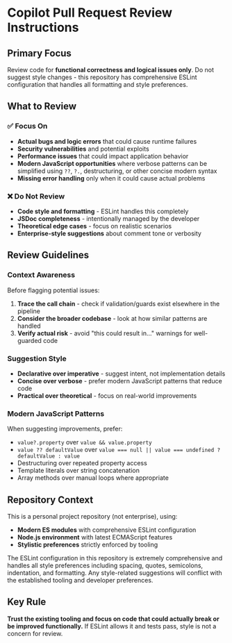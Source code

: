 # Copilot Pull Request Review Instructions

## Primary Focus

Review code for **functional correctness and logical issues only**. Do not suggest style changes - this repository has comprehensive ESLint configuration that handles all formatting and style preferences.

## What to Review

### ✅ Focus On

- **Actual bugs and logic errors** that could cause runtime failures
- **Security vulnerabilities** and potential exploits
- **Performance issues** that could impact application behavior
- **Modern JavaScript opportunities** where verbose patterns can be simplified using `??`, `?.`, destructuring, or other concise modern syntax
- **Missing error handling** only when it could cause actual problems

### ❌ Do Not Review

- **Code style and formatting** - ESLint handles this completely
- **JSDoc completeness** - intentionally managed by the developer
- **Theoretical edge cases** - focus on realistic scenarios
- **Enterprise-style suggestions** about comment tone or verbosity

## Review Guidelines

### Context Awareness

Before flagging potential issues:

1. **Trace the call chain** - check if validation/guards exist elsewhere in the pipeline
2. **Consider the broader codebase** - look at how similar patterns are handled
3. **Verify actual risk** - avoid "this could result in..." warnings for well-guarded code

### Suggestion Style

- **Declarative over imperative** - suggest intent, not implementation details
- **Concise over verbose** - prefer modern JavaScript patterns that reduce code
- **Practical over theoretical** - focus on real-world improvements

### Modern JavaScript Patterns

When suggesting improvements, prefer:

- `value?.property` over `value && value.property`
- `value ?? defaultValue` over `value === null || value === undefined ? defaultValue : value`
- Destructuring over repeated property access
- Template literals over string concatenation
- Array methods over manual loops where appropriate

## Repository Context

This is a personal project repository (not enterprise), using:

- **Modern ES modules** with comprehensive ESLint configuration
- **Node.js environment** with latest ECMAScript features
- **Stylistic preferences** strictly enforced by tooling

The ESLint configuration in this repository is extremely comprehensive and handles all style preferences including spacing, quotes, semicolons, indentation, and formatting. Any style-related suggestions will conflict with the established tooling and developer preferences.

## Key Rule

**Trust the existing tooling and focus on code that could actually break or be improved functionally.** If ESLint allows it and tests pass, style is not a concern for review.
